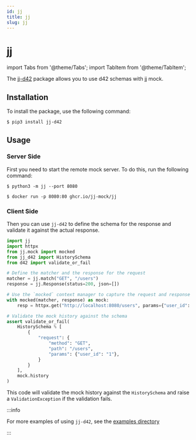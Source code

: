 ```yaml
---
id: jj
title: jj
slug: jj
---
```

# jj

import Tabs from '@theme/Tabs';
import TabItem from '@theme/TabItem';

The [jj-d42](https://pypi.org/project/jj-d42/) package allows you to use d42 schemas with [jj](https://jj-mock.io) mock.

## Installation

To install the package, use the following command:

```shell
$ pip3 install jj-d42
```

## Usage

### Server Side

First you need to start the remote mock server. To do this, run the following command:

<Tabs>
  <TabItem value="Python">

```shell
$ python3 -m jj --port 8080
```

  </TabItem>
    <TabItem value="Docker">

```shell
$ docker run -p 8080:80 ghcr.io/jj-mock/jj
```

  </TabItem>
</Tabs>

### Client Side

Then you can use `jj-d42` to define the schema for the response and validate it against the actual response.

```python
import jj
import httpx
from jj.mock import mocked
from jj_d42 import HistorySchema
from d42 import validate_or_fail

# Define the matcher and the response for the request
matcher = jj.match("GET", "/users")
response = jj.Response(status=200, json=[])

# Use the `mocked` context manager to capture the request and response data
with mocked(matcher, response) as mock:
    resp = httpx.get("http://localhost:8080/users", params={"user_id": 1})

# Validate the mock history against the schema
assert validate_or_fail(
    HistorySchema % [
        {
            "request": {
                "method": "GET",
                "path": "/users",
                "params": {"user_id": "1"},
            }
        }
    ],
    mock.history
)
```

This code will validate the mock history against the `HistorySchema` and raise a `ValidationException` if the validation fails.

:::info

For more examples of using `jj-d42`, see the [examples directory](https://github.com/jj-mock/jj-d42/tree/master/examples)

:::

